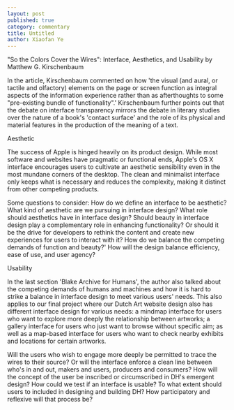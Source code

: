 ```yaml
---
layout: post
published: true
category: commentary
title: Untitled
author: Xiaofan Ye
---
```

"So the Colors Cover the Wires": Interface, Aesthetics, and Usability by Matthew G. Kirschenbaum

In the article, Kirschenbaum commented on how 'the visual (and aural, or tactile and olfactory) elements on the page or screen function as integral aspects of the information experience rather than as afterthoughts to some "pre-existing bundle of functionality".' Kirschenbaum further points out that the debate on interface transparency mirrors the debate in literary studies over the nature of a book's 'contact surface' and the role of its physical and material features in the production of the meaning of a text.

Aesthetic

The success of Apple is hinged heavily on its product design. While most software and websites have pragmatic or functional ends, Apple's OS X interface encourages users to cultivate an aesthetic sensibility even in the most mundane corners of the desktop. The clean and minimalist interface only keeps what is necessary and reduces the complexity, making it distinct from other competing products. 

Some questions to consider:
How do we define an interface to be aesthetic? What kind of aesthetic are we pursuing in interface design?
What role should aesthetics have in interface design? Should beauty in interface design play a complementary role in enhancing functionality? Or should it be the drive for developers to rethink the content and create new experiences for users to interact with it? 
How do we balance the competing demands of function and beauty?' How will the design balance efficiency, ease of use, and user agency?

Usability

In the last section 'Blake Archive for Humans', the author also talked about the competing demands of humans and machines and how it is hard to strike a balance in interface design to meet various users' needs.
This also applies to our final project where our Dutch Art website design also has different interface design for various needs: a mindmap interface for users who want to explore more deeply the relationship between artworks; a gallery interface for users who just want to browse without specific aim; as well as a map-based interface for users who want to check nearby exhibits and locations for certain artworks.

Will the users who wish to engage more deeply be permitted to trace the wires to their source? Or will the interface enforce a clean line between who's in and out, makers and users, producers and consumers? How will the concept of the user be inscribed or circumscribed in DH's emergent design?
How could we test if an interface is usable?
To what extent should users to included in designing and building DH? How participatory and reflexive will that process be?